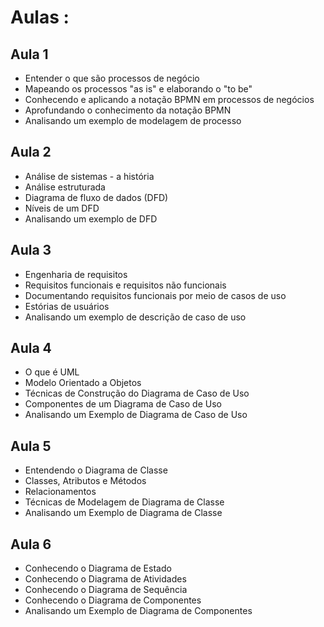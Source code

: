 # Aulas :
## Aula 1
- Entender o que são processos de negócio
- Mapeando os processos "as is" e elaborando o "to be"
- Conhecendo e aplicando a notação BPMN em processos de negócios
- Aprofundando o conhecimento da notação BPMN
- Analisando um exemplo de modelagem de processo

## Aula 2
- Análise de sistemas - a história
- Análise estruturada
- Diagrama de fluxo de dados (DFD)
- Níveis de um DFD
- Analisando um exemplo de DFD

## Aula 3
- Engenharia de requisitos
- Requisitos funcionais e requisitos não funcionais
- Documentando requisitos funcionais por meio de casos de uso
- Estórias de usuários
- Analisando um exemplo de descrição de caso de uso

## Aula 4
- O que é UML
- Modelo Orientado a Objetos
- Técnicas de Construção do Diagrama de Caso de Uso
- Componentes de um Diagrama de Caso de Uso
- Analisando um Exemplo de Diagrama de Caso de Uso

## Aula 5
- Entendendo o Diagrama de Classe
- Classes, Atributos e Métodos
- Relacionamentos
- Técnicas de Modelagem de Diagrama de Classe
- Analisando um Exemplo de Diagrama de Classe

## Aula 6
- Conhecendo o Diagrama de Estado
- Conhecendo o Diagrama de Atividades
- Conhecendo o Diagrama de Sequência
- Conhecendo o Diagrama de Componentes
- Analisando um Exemplo de Diagrama de Componentes

